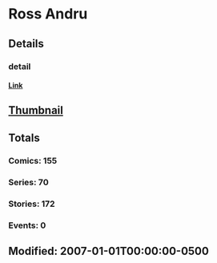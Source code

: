 # Ross  Andru 
## Details
### detail
#### [Link](http://marvel.com/comics/creators/1167/ross_andru?utm_campaign=apiRef&utm_source=225578a89fc76f3d20fbffda5d17a88d)
## [Thumbnail](http://i.annihil.us/u/prod/marvel/i/mg/f/b0/4bc377ace9fd4.jpg)
## Totals
### Comics: 155
### Series: 70
### Stories: 172
### Events: 0
## Modified: 2007-01-01T00:00:00-0500
